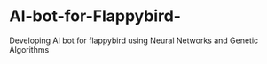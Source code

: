 # AI-bot-for-Flappybird-
Developing AI bot for flappybird using Neural Networks and Genetic Algorithms 
